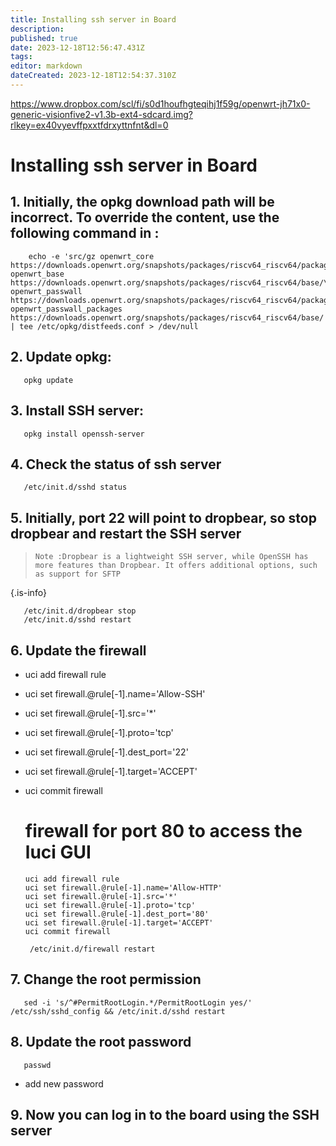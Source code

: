 ```yaml
---
title: Installing ssh server in Board 
description: 
published: true
date: 2023-12-18T12:56:47.431Z
tags: 
editor: markdown
dateCreated: 2023-12-18T12:54:37.310Z
---
```


https://www.dropbox.com/scl/fi/s0d1houfhgteqihj1f59g/openwrt-jh71x0-generic-visionfive2-v1.3b-ext4-sdcard.img?rlkey=ex40vyevffpxxtfdrxyttnfnt&dl=0

# Installing ssh server in Board 
## 1. Initially, the opkg download path will be incorrect. To override the content, use the following command in :

        echo -e 'src/gz openwrt_core https://downloads.openwrt.org/snapshots/packages/riscv64_riscv64/packages/\nsrc/gz openwrt_base https://downloads.openwrt.org/snapshots/packages/riscv64_riscv64/base/\nsrc/gz openwrt_passwall https://downloads.openwrt.org/snapshots/packages/riscv64_riscv64/packages/\nsrc/gz openwrt_passwall_packages https://downloads.openwrt.org/snapshots/packages/riscv64_riscv64/base/' | tee /etc/opkg/distfeeds.conf > /dev/null
## 2. Update opkg:

       opkg update
## 3. Install SSH server:

       opkg install openssh-server
## 4. Check the status of ssh server

       /etc/init.d/sshd status
## 5. Initially, port 22 will point to dropbear, so stop dropbear and restart the SSH server
>     Note :Dropbear is a lightweight SSH server, while OpenSSH has more features than Dropbear. It offers additional options, such as support for SFTP
{.is-info}


       /etc/init.d/dropbear stop
       /etc/init.d/sshd restart
## 6. Update the firewall

- uci add firewall rule
- uci set firewall.@rule[-1].name='Allow-SSH'
- uci set firewall.@rule[-1].src='*'
- uci set firewall.@rule[-1].proto='tcp'
- uci set firewall.@rule[-1].dest_port='22'
- uci set firewall.@rule[-1].target='ACCEPT'
- uci commit firewall
    # firewall for port 80 to access the luci GUI 

      uci add firewall rule
      uci set firewall.@rule[-1].name='Allow-HTTP'
      uci set firewall.@rule[-1].src='*'
      uci set firewall.@rule[-1].proto='tcp'
      uci set firewall.@rule[-1].dest_port='80'
      uci set firewall.@rule[-1].target='ACCEPT'
      uci commit firewall

       /etc/init.d/firewall restart
## 7. Change the root permission

       sed -i 's/^#PermitRootLogin.*/PermitRootLogin yes/' /etc/ssh/sshd_config && /etc/init.d/sshd restart
## 8. Update the root password

       passwd 
- add new password
## 9. Now you can log in to the board using the SSH server